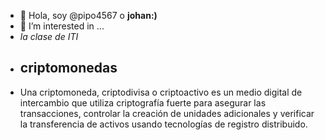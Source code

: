 - 👋 Hola, soy  @pipo4567 o **johan:)**
- 👀 I’m interested in ...
- *la clase de ITI*
- ## **criptomonedas**
- Una criptomoneda, criptodivisa o criptoactivo es un medio digital de intercambio que utiliza criptografía fuerte para asegurar las transacciones, controlar la creación de unidades adicionales y verificar la transferencia de activos usando tecnologías de registro distribuido.​​​​


<!---
pipo4567/pipo4567 is a ✨ special ✨ repository because its `README.md` (this file) appears on your GitHub profile.
You can click the Preview link to take a look at your changes.
--->

